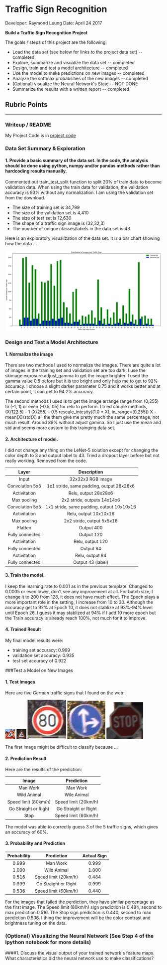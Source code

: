 # **Traffic Sign Recognition** 

Developer:  Raymond Leung
Date: April 24 2017

**Build a Traffic Sign Recognition Project**

The goals / steps of this project are the following:
* Load the data set (see below for links to the project data set)  -- completed
* Explore, summarize and visualize the data set -- completed
* Design, train and test a model architecture -- completed
* Use the model to make predictions on new images -- completed
* Analyze the softmax probabilities of the new images -- completed
* (Optional) visualize the Neural Network's State -- NOT DONE
* Summarize the results with a written report -- completed


[//]: # (Image References)

[image1]: ./distribution_graph.png "Visualization"
[image2]: ./examples/grayscale.jpg "Grayscaling"
[image3]: ./examples/random_noise.jpg "Random Noise"
[image4]: ./signs/manwork.jpg "Traffic Sign 1"
[image5]: ./signs/wildanimal.jpg "Traffic Sign 2"
[image6]: ./signs/eightykm.jpg "Traffic Sign 3"
[image7]: ./signs/gostraightorright.jpg "Traffic Sign 4"
[image8]: ./signs/stop.jpg "Traffic Sign 5"

## Rubric Points
---

### Writeup / README

My Project Code is in [project code](https://github.com/rleung888/self_driving_car_class2.git)

### Data Set Summary & Exploration

#### 1. Provide a basic summary of the data set. In the code, the analysis should be done using python, numpy and/or pandas methods rather than hardcoding results manually.

Commented out train_test_split function to split 20% of train data to become validation data.  When using the train data for validation, the validation accuracy is 93% without any normalization.   I am using the validation set from the download.

* The size of training set is 34,799
* The size of the validation set is 4,410
* The size of test set is 12,630
* The shape of a traffic sign image is (32,32,3)
* The number of unique classes/labels in the data set is 43


Here is an exploratory visualization of the data set. It is a bar chart showing how the data ...

![alt text][image1]

### Design and Test a Model Architecture

#### 1. Normalize the image

There are two methods I used to normalize the images.   There are quite a lot of images in the training set and validation set are too dark.   I use the skimage.exposure.adjust_gamma to get the image brighter.   I used the gamma value 0.5 before but it is too bright and only help me to get to 92% accuracy.  I choose a slight darker parameter 0.75 and it works better and at certain point, it can get to 94.2% accuracy.

The second methods I used is to get the image arrange range from (0,255) to (-1, 1) or even (-0.5, 05) for relu to perform.   I tried couple methods, 
	(X/122.5) - 1
	(X/255) - 0.5
	rescale_intesity((1.0 * X), in_range=(0,255)) 
	X - mean(X)/std(X)
all the them give me pretty much the same percentage, not much result.   Around 89% without adjust gamma.   So I just use the mean and std and seems more custom to this trainging data set. 



#### 2. Architecture of model.

I did not change any thing on the LeNet-5 solution except for changing the color depth to 3 and output label to 43.   Tried a dropout layer before but not really working.   Removed from the code.

| Layer         		|     Description	        					| 
|:---------------------:|:---------------------------------------------:| 
| Input         		| 32x32x3 RGB image   							| 
| Convolution 5x5     	| 1x1 stride, same padding, output 28x28x6 	    |
| Activitation			| Relu, output 28x28x6							|
| Max pooling	      	| 2x2 stride,  outputs 14x14x6 					|
| Convolution 5x5	    | 1x1 stride, same padding, output 10x10x16     |
| Activitation			| Relu, output 10x10x16        					|
| Max pooling			| 2x2 stride, output 5x5x16        				|
| Flatten				| Output 400									|
| Fully connected		| Output 120									|
| Activitation          | Relu, output 120                              |
| Fully connected       | Output 84                                     |
| Activitation          | Relu, output 84                               |
| Fully connected       | Output 43 (label)                             |


#### 3. Train the model. 

I keep the learning rate to 0.001 as in the previous template.   Changed to 0.0005 or even lower, don't see any improvement at all.
For batch size, I change it to 200 from 128, it does not have much effect.
The Epoch plays a more important role in the setting, I increase from 10 to 30.   Although the accuracy get to 92% at Epoch 10, it does not stablize at 93%-94% level until Epoch 26.  I guess it may stablized at 94% if I add 10 more epoch but the Train accuracy is already reach 100%, not much for it to improve.  

#### 4. Trained Result 
My final model results were:
* training set accuracy: 0.999
* validation set accuracy:  0.935
* test set accuracy of 0.922

 

###Test a Model on New Images

#### 1. Test Images

Here are five German traffic signs that I found on the web:

![alt text][image4] ![alt text][image5] ![alt text][image6] 
![alt text][image7] ![alt text][image8]

The first image might be difficult to classify because ...

#### 2. Prediction Result 

Here are the results of the prediction:

| Image			        |     Prediction	        					| 
|:---------------------:|:---------------------------------------------:| 
| Man Work      		| Man Work   									| 
| Wild Animal    		| Wile Animal 									|
| Speed limit (80km/h)	| Speed limit (20km/h)					 		|
| Go Straight or Right	| Go Straight or Right      					|
| Stop					| Speed limit (60km/h)			 				|


The model was able to correctly guess 3 of the 5 traffic signs, which gives an accuracy of 60%.  

#### 3. Probability and Prediction 

| Probability         	|     Prediction	        					| Actual Sign	|
|:---------------------:|:---------------------------------------------:|:-------------:| 
| 0.999        			| Man Work  									| 0.999         |
| 1.000    				| Wild Animal 									| 1.000         |
| 0.516					| Speed limit (20km/h)							| 0.484         |
| 0.999	      			| Go Straight or Right			 				| 0.999         |
| 0.536				    | Speed limit (60km/h)     						| 0.440         |

For the images that failed the perdiction, they have similar percentage as the first image.   The Speed limit (80km/h) sign prediction is 0.484, second to max prediction 0.516.  The Stop sign prediction is 0.440, second to max prediction 0.536.   I thing the improvement will be the color contrast and brightness tuning on the data.   

### (Optional) Visualizing the Neural Network (See Step 4 of the Ipython notebook for more details)
####1. Discuss the visual output of your trained network's feature maps. What characteristics did the neural network use to make classifications?


